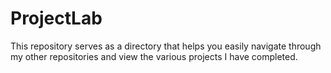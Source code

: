 # ProjectLab
This repository serves as a directory that helps you easily navigate through my other repositories and view the various projects I have completed.
